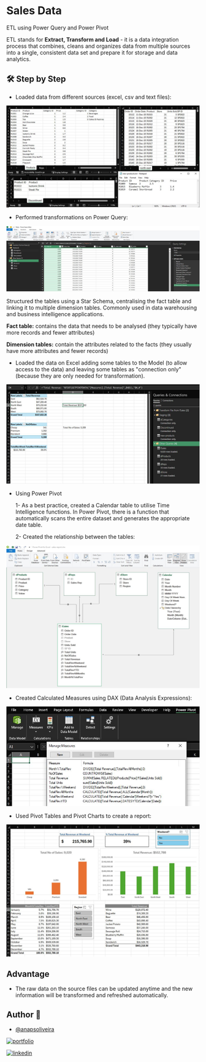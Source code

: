 # Sales Data

ETL using Power Query and Power Pivot

ETL stands for **Extract, Transform and Load** - it is a data integration process that combines, cleans and organizes data from multiple sources into a single, consistent data set and prepare it for storage and data analytics.
## 🛠 Step by Step 

- Loaded data from different sources (excel, csv and text files):

![Data](https://raw.githubusercontent.com/anapsoliveira/SalesData-PowerQueryPowerPivot/main/images/Data.JPG)

- Performed transformations on Power Query:

![PowerQuery](https://raw.githubusercontent.com/anapsoliveira/SalesData-PowerQueryPowerPivot/main/images/PoweQuery.JPG)

Structured the tables using a Star Schema, centralising the fact table and linking it to multiple dimension tables. Commonly used in data warehousing and business intelligence applications.

  **Fact table:** contains the data that needs to be analysed (they typically have more records and fewer attributes)

  **Dimension tables:** contain the attributes related to the facts (they usually have more attributes and fewer records)
  
- Loaded the data on Excel adding some tables to the Model (to allow access to the data) and leaving some tables as "connection only" (because they are only needed for transformation).

![Connections](https://raw.githubusercontent.com/anapsoliveira/SalesData-PowerQueryPowerPivot/main/images/Connections.JPG)

- Using Power Pivot

  1- As a best practice, created a Calendar table to utilise Time Intelligence functions. In Power Pivot, there is a function that automatically scans the entire dataset and generates the appropriate date table.

  2- Created the relationship between the tables:

![Diagram](https://raw.githubusercontent.com/anapsoliveira/SalesData-PowerQueryPowerPivot/main/images/DiagramView.JPG)

- Created Calculated Measures using DAX (Data Analysis Expressions):

![Measures](https://raw.githubusercontent.com/anapsoliveira/SalesData-PowerQueryPowerPivot/main/images/Measures.JPG)

- Used Pivot Tables and Pivot Charts to create a report:

![Report](https://raw.githubusercontent.com/anapsoliveira/SalesData-PowerQueryPowerPivot/main/images/Report.JPG)

## Advantage

- The raw data on the source files can be updated anytime and the new information will be transformed and refreshed automatically.
## Author 👋

- [@anapsoliveira](https://www.github.com/anapsoliveira)

[![portfolio](https://img.shields.io/badge/my_portfolio-000?style=for-the-badge&logo=ko-fi&logoColor=white)](https://github.com/anapsoliveira)

[![linkedin](https://img.shields.io/badge/linkedin-0A66C2?style=for-the-badge&logo=linkedin&logoColor=white)](https://www.linkedin.com/in/anapsoliveira/)
